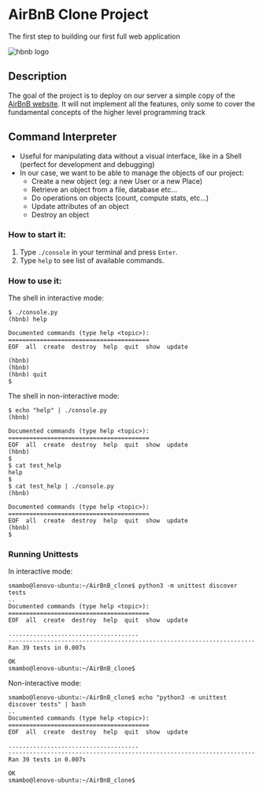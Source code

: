 # AirBnB Clone Project
The first step to building our first full web application

![hbnb logo](https://github.com/Smambo/AirBnB_clone/assets/113464914/a2ea971d-d275-4901-ac7f-69a7939c3ffd)

## Description
The goal of the project is to deploy on our server a simple copy of the [AirBnB website](https://www.airbnb.co.za/?locale=en&_set_bev_on_new_domain=1696855171_NzA3NWE0NjdlOTcw). It will not implement all the features, only some to cover the fundamental concepts of the higher level programming track

## Command Interpreter
* Useful for manipulating data without a visual interface, like in a Shell (perfect for development and debugging)
* In our case, we want to be able to manage the objects of our project:
  * Create a new object (eg: a new User or a new Place)
  * Retrieve an object from a file, database etc...
  * Do operations on objects (count, compute stats, etc...)
  * Update attributes of an object
  * Destroy an object
### How to start it:
1. Type `./console` in your terminal and press `Enter`.
2. Type `help` to see list of available commands.
### How to use it:
The shell in interactive mode:

```
$ ./console.py
(hbnb) help

Documented commands (type help <topic>):
========================================
EOF  all  create  destroy  help  quit  show  update

(hbnb) 
(hbnb) 
(hbnb) quit
$
```

The shell in non-interactive mode:

```
$ echo "help" | ./console.py
(hbnb)

Documented commands (type help <topic>):
========================================
EOF  all  create  destroy  help  quit  show  update
(hbnb) 
$
$ cat test_help
help
$
$ cat test_help | ./console.py
(hbnb)

Documented commands (type help <topic>):
========================================
EOF  all  create  destroy  help  quit  show  update
(hbnb) 
$
```

### Running Unittests

In interactive mode:

```
smambo@lenovo-ubuntu:~/AirBnB_clone$ python3 -m unittest discover tests
..
Documented commands (type help <topic>):
========================================
EOF  all  create  destroy  help  quit  show  update

.....................................
----------------------------------------------------------------------
Ran 39 tests in 0.007s

OK
smambo@lenovo-ubuntu:~/AirBnB_clone$
```

Non-interactive mode:

```
smambo@lenovo-ubuntu:~/AirBnB_clone$ echo "python3 -m unittest discover tests" | bash
..
Documented commands (type help <topic>):
========================================
EOF  all  create  destroy  help  quit  show  update

.....................................
----------------------------------------------------------------------
Ran 39 tests in 0.007s

OK
smambo@lenovo-ubuntu:~/AirBnB_clone$
```
